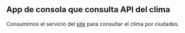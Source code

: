 ## App de consola que consulta API del clima

Consumimos el servicio del [site](https://openweathermap.org) para consultar el clima por ciudades.